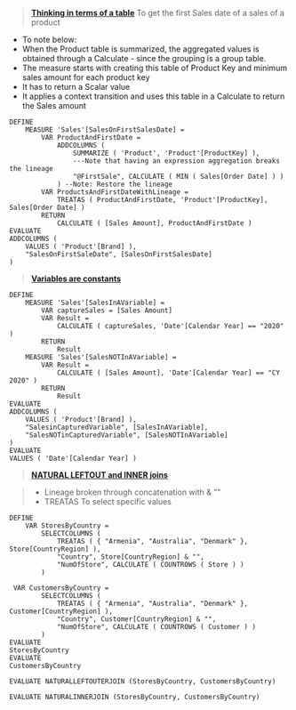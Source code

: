> [**Thinking in terms of a table**](https://www.youtube.com/watch?v=Hqs0lJJq1YA)
To get the first Sales date of a sales of a product 
- To note below:
-   When the Product table is summarized, the aggregated values is obtained through a Calculate - since the grouping is a group table.
-   The measure starts with creating this table of Product Key and minimum sales amount for each product key
-   It has to return a  Scalar value
-   It applies a context transition and uses this table in a Calculate to return the Sales amount
```
DEFINE
    MEASURE 'Sales'[SalesOnFirstSalesDate] =
        VAR ProductAndFirstDate =
            ADDCOLUMNS (
                SUMMARIZE ( 'Product', 'Product'[ProductKey] ),
                ---Note that having an expression aggregation breaks the lineage
                "@FirstSale", CALCULATE ( MIN ( Sales[Order Date] ) )
            ) --Note: Restore the lineage        
        VAR ProductsAndFirstDateWithLineage =
            TREATAS ( ProductAndFirstDate, 'Product'[ProductKey], Sales[Order Date] )
        RETURN
            CALCULATE ( [Sales Amount], ProductAndFirstDate )
EVALUATE
ADDCOLUMNS (
    VALUES ( 'Product'[Brand] ),
    "SalesOnFirstSaleDate", [SalesOnFirstSalesDate]
)

```
> **[Variables are constants](https://www.youtube.com/watch?v=P5CBmTTPWOQ&list=TLPQMTEwOTIwMjED_fmNTHRHzw&index=3)**
```
DEFINE
    MEASURE 'Sales'[SalesInAVariable] =
        VAR captureSales = [Sales Amount]
        VAR Result =
            CALCULATE ( captureSales, 'Date'[Calendar Year] == "2020" )
        RETURN
            Result
    MEASURE 'Sales'[SalesNOTInAVariable] =
        VAR Result =
            CALCULATE ( [Sales Amount], 'Date'[Calendar Year] == "CY 2020" )
        RETURN
            Result
EVALUATE
ADDCOLUMNS (
    VALUES ( 'Product'[Brand] ),
    "SalesinCapturedVariable", [SalesInAVariable],
    "SalesNOTinCapturedVariable", [SalesNOTInAVariable]
)
EVALUATE
VALUES ( 'Date'[Calendar Year] )
```
        



> **[NATURAL LEFTOUT and INNER joins](https://www.youtube.com/watch?v=eoEbnQyianU)**

> - Lineage broken through concatenation with & ""
> - TREATAS To select specific values
```
DEFINE
    VAR StoresByCountry =
        SELECTCOLUMNS (
            TREATAS ( { "Armenia", "Australia", "Denmark" }, Store[CountryRegion] ),
            "Country", Store[CountryRegion] & "",
            "NumOfStore", CALCULATE ( COUNTROWS ( Store ) )
        )

 VAR CustomersByCountry =
        SELECTCOLUMNS (
            TREATAS ( { "Armenia", "Australia", "Denmark" }, Customer[CountryRegion] ),
            "Country", Customer[CountryRegion] & "",
            "NumOfStore", CALCULATE ( COUNTROWS ( Customer ) )
        )
EVALUATE
StoresByCountry
EVALUATE
CustomersByCountry

EVALUATE NATURALLEFTOUTERJOIN (StoresByCountry, CustomersByCountry)

EVALUATE NATURALINNERJOIN (StoresByCountry, CustomersByCountry)
```
